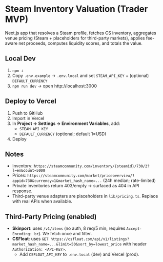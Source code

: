 # Steam Inventory Valuation (Trader MVP)

Next.js app that resolves a Steam profile, fetches CS inventory, aggregates venue pricing (Steam + placeholders for third-party markets), applies fee-aware net proceeds, computes liquidity scores, and totals the value.

## Local Dev
1. `npm i`
2. Copy `.env.example` → `.env.local` and set `STEAM_API_KEY` + (optional) `DEFAULT_CURRENCY`
3. `npm run dev` → open http://localhost:3000

## Deploy to Vercel
1. Push to GitHub
2. Import in Vercel
3. In **Project → Settings → Environment Variables**, add:
   - `STEAM_API_KEY`
   - `DEFAULT_CURRENCY` (optional; default 1=USD)
4. Deploy

## Notes
- Inventory: `https://steamcommunity.com/inventory/{steamid}/730/2?l=en&count=5000`
- Prices: `https://steamcommunity.com/market/priceoverview/?appid=730&currency=1&market_hash_name=...` (24h median; rate-limited)
- Private inventories return 403/empty → surfaced as 404 in API response.
- Third-party venue adapters are placeholders in `lib/pricing.ts`. Replace with real APIs when available.


## Third-Party Pricing (enabled)
- **Skinport**: uses `/v1/items` (no auth, 8 req/5 min, requires `Accept-Encoding: br`). We fetch once and filter.
- **CSFloat**: uses `GET https://csfloat.com/api/v1/listings?market_hash_name=...&limit=50&sort_by=lowest_price` with header `Authorization: <API-KEY>`.
  - Add `CSFLOAT_API_KEY` to `.env.local` (dev) and Vercel (prod).
